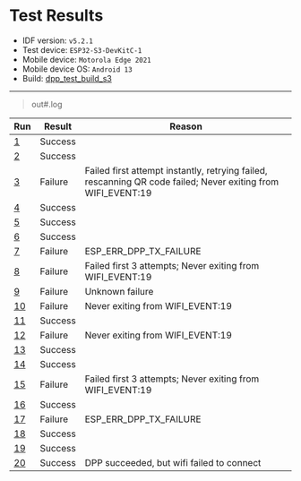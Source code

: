 # Test Results

- IDF version: `v5.2.1`
- Test device: `ESP32-S3-DevKitC-1`
- Mobile device: `Motorola Edge 2021`
- Mobile device OS: `Android 13`
- Build: [dpp_test_build_s3](https://github.com/espressif/esp-idf/issues/10615#issuecomment-2345971419)

----

> out#.log

| Run                | Result  | Reason                              |
| ------------------ | ------- | ----------------------------------- |
| [1](./out1.log)    | Success |                                     |
| [2](./out2.log)    | Success |                                     |
| [3](./out3.log)    | Failure | Failed first attempt instantly, retrying failed, rescanning QR code failed; Never exiting from WIFI_EVENT:19 |
| [4](./out4.log)    | Success |                                     |
| [5](./out5.log)    | Success |                                     |
| [6](./out6.log)    | Success |                                     |
| [7](./out7.log)    | Failure | ESP_ERR_DPP_TX_FAILURE              |
| [8](./out8.log)    | Failure | Failed first 3 attempts; Never exiting from WIFI_EVENT:19 |
| [9](./out9.log)    | Failure | Unknown failure                     |
| [10](./out10.log)  | Failure | Never exiting from WIFI_EVENT:19    |
| [11](./out11.log)  | Success |                                     |
| [12](./out12.log)  | Failure | Never exiting from WIFI_EVENT:19    |
| [13](./out13.log)  | Success |                                     |
| [14](./out14.log)  | Success |                                     |
| [15](./out15.log)  | Failure | Failed first 3 attempts; Never exiting from WIFI_EVENT:19 |
| [16](./out16.log)  | Success |                                     |
| [17](./out17.log)  | Failure | ESP_ERR_DPP_TX_FAILURE              |
| [18](./out18.log)  | Success |                                     |
| [19](./out19.log)  | Success |                                     |
| [20](./out20.log)  | Success | DPP succeeded, but wifi failed to connect |
